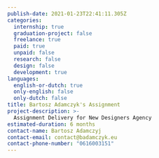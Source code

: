 ```yaml
---
publish-date: 2021-01-23T22:41:11.305Z
categories:
  internship: true
  graduation-project: false
  freelance: true
  paid: true
  unpaid: false
  research: false
  design: false
  development: true
languages:
  english-or-dutch: true
  only-english: false
  only-dutch: false
title: Bartosz Adamczyk's Assignment
project-description: >-
  Assignment Delivery for New Designers Agency
estimated-duration: 6 months
contact-name: Bartosz Adamczyj
contact-email: contact@badamczyk.eu
contact-phone-number: "0616003151"
---
```

